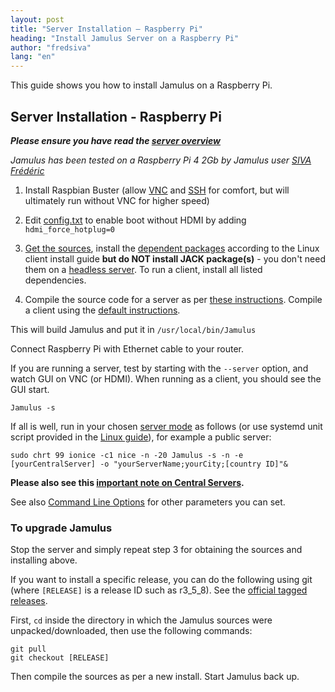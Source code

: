 ```yaml
---
layout: post
title: "Server Installation – Raspberry Pi"
heading: "Install Jamulus Server on a Raspberry Pi"
author: "fredsiva"
lang: "en"
---
```


This guide shows you how to install Jamulus on a Raspberry Pi.
<!--more-->

## Server Installation - Raspberry Pi

**_Please ensure you have read the [server overview](/wiki/Running-a-Server)_**

_Jamulus has been tested on a Raspberry Pi 4 2Gb by Jamulus user [SIVA Frédéric](https://sourceforge.net/u/fredsiva/profile/)_

1. Install Raspbian Buster (allow [VNC](https://www.raspberrypi.org/documentation/remote-access/vnc/) and [SSH](https://www.raspberrypi.org/documentation/remote-access/ssh/README.md) for comfort, but will ultimately run without VNC for higher speed)

1. Edit [config.txt](https://www.raspberrypi.org/documentation/configuration/config-txt/) to enable boot without HDMI by adding `hdmi_force_hotplug=0`

1. [Get the sources](/wiki/Installation-for-Linux#get-jamulus-sources), install the [dependent packages](/wiki/Installation-for-Linux#install-dependencies) according to the Linux client install guide **but do NOT install JACK package(s)** - you don't need them on a [headless server](/wiki/Server-Linux#running-a-headless-server). To run a client, install all listed dependencies.

1. Compile the source code for a server as per [these instructions](/wiki/Server-Linux#compile-sources-create-a-user). Compile a client using the [default instructions](/wiki/Installation-for-Linux#compile-this-bad-boy).

This will build Jamulus and put it in `/usr/local/bin/Jamulus`

Connect Raspberry Pi with Ethernet cable to your router.

If you are running a server, test by starting with the `--server` option, and watch GUI on VNC (or HDMI). When running as a client, you should see the GUI start.

`Jamulus -s`

If all is well, run in your chosen [server mode](/wiki/Choosing-a-Server-Type) as follows (or use systemd unit script provided in the [Linux guide](/wiki/Server-Linux#create-a-start-script)), for example a public server:

`sudo chrt 99 ionice -c1 nice -n -20 Jamulus -s -n -e [yourCentralServer] -o "yourServerName;yourCity;[country ID]"&`

**Please also see this [important note on Central Servers](/wiki/Central-Servers).**

See also [Command Line Options](/wiki/Command-Line-Options) for other parameters you can set.

### To upgrade Jamulus

Stop the server and simply repeat step 3 for obtaining the sources and installing above.

If you want to install a specific release, you can do the following using git (where `[RELEASE]` is a release ID such as r3_5_8). See the [official tagged releases](https://github.com/corrados/jamulus/releases).

First, `cd` inside the directory in which the Jamulus sources were unpacked/downloaded, then use the following commands:

~~~
git pull
git checkout [RELEASE]
~~~

Then compile the sources as per a new install. Start Jamulus back up.
